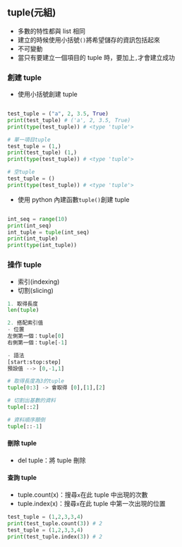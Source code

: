 ## tuple(元組)

- 多數的特性都與 list 相同
- 建立的時候使用小括號`()`將希望儲存的資訊包括起來
- 不可變動
- 當只有要建立一個項目的 tuple 時，要加上`,`才會建立成功

### 創建 tuple

- 使用小括號創建 tuple

```python

test_tuple = ("a", 2, 3.5, True)
print(test_tuple) # ('a', 2, 3.5, True)
print(type(test_tuple)) # <type 'tuple'>

# 單一項目tuple
test_tuple = (1,)
print(test_tuple) (1,)
print(type(test_tuple)) # <type 'tuple'>

# 空tuple
test_tuple = ()
print(type(test_tuple)) # <type 'tuple'>
```

- 使用 python 內建函數`tuple()`創建 tuple

```python

int_seq = range(10)
print(int_seq)
int_tuple = tuple(int_seq)
print(int_tuple)
print(type(int_tuple))
```

### 操作 tuple

- 索引(indexing)
- 切割(slicing)

```python
1. 取得長度
len(tuple)

2. 搭配索引值
- 位置
左側第一個：tuple[0]
右側第一個：tuple[-1]

- 語法
[start:stop:step]
預設值 --> [0,-1,1]

# 取得長度為3的tuple
tuple[0:3] -> 會取得 [0],[1],[2]

# 切割出基數的資料
tuple[::2]

# 資料順序顛倒
tuple[::-1]
```

#### 刪除 tuple

- del tuple：將 tuple 刪除

#### 查詢 tuple

- tuple.count(x)：搜尋`x`在此 tuple 中出現的次數
- tuple.index(x)：搜尋`x`在此 tuple 中第一次出現的位置

```python
test_tuple = (1,2,3,3,4)
print(test_tuple.count(3)) # 2
test_tuple = (1,2,3,3,4)
print(test_tuple.index(3)) # 2
```
